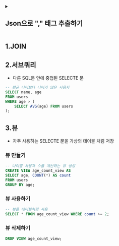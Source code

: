 <details>
<summary><h2>Json으로 "," 태그 추출하기</h2></summary>

### 간단 요약  
JSON 형태로 변환하여 태그를 분리 후 삽입하는 과정입니다.

---

1. **movie 테이블을 `t`라는 별칭으로 불러옴**  
   영화의 고유 ID(`movie_id`)와 장르 문자열(`genres`)을 다룹니다.

2. **CONCAT + REPLACE로 `genres` 문자열을 JSON 배열 문자열로 변환**  
   예: `t.genres`가 `"Action,Comedy,Drama"`라면,  
   - 먼저 쌍따옴표 제거 → `Action,Comedy,Drama`  
   - 쉼표(,)를 `","`로 치환 → `Action","Comedy","Drama`  
   - 앞뒤로 `["` 와 `"]` 붙여서 → `["Action","Comedy","Drama"]`

3. **JSON_TABLE 함수로 JSON 배열을 테이블 형태로 변환**  
   `["Action","Comedy","Drama"]` → 3개의 행으로 분리되며,  
   각 행의 `tag` 컬럼에 각각 `Action`, `Comedy`, `Drama`가 들어있음

4. **JOIN JSON_TABLE(...) AS jt ON TRUE**  
   영화 한 행과 JSON 배열에서 분리된 장르 행들을 연결하여  
   영화 1개가 장르 여러 개로 확장된 여러 행이 만들어짐

5. **JOIN tags tg ON tg.name = TRIM(jt.tag)**  
   `tags` 테이블에서 이름(`name`)이 `jt.tag`와 일치하는 태그를 찾음  
   (공백 제거 후 정확히 비교)

6. **SELECT t.movie_id, tg.id AS tag_id**  
   각 영화와 매칭된 태그의 ID를 선택함

7. **INSERT IGNORE INTO item_tags (item_id, tag_id)**  
   선택된 `(movie_id, tag_id)` 쌍을 `item_tags` 테이블에 삽입  
   (중복 시 오류 없이 무시)

8. **WHERE t.genres IS NOT NULL AND t.genres != ''**  
   장르 정보가 없는 행(`NULL` 또는 빈 문자열)은 제외

</details>

## 1.JOIN




## 2.서브쿼리
* 다른 SQL문 안에 중첩된 SELECTE 문
```sql
-- 평균 나이보다 나이가 많은 사용자
SELECT name, age
FROM users
WHERE age > (
    SELECT AVG(age) FROM users
);
```
## 3.뷰
* 자주 사용하는 SELECTE 문을 가상의 테이블 처럼 저장
### 뷰 만들기
```sql
-- 나이별 사용자 수를 계산하는 뷰 생성
CREATE VIEW age_count_view AS
SELECT age, COUNT(*) AS count
FROM users
GROUP BY age;
```
### 뷰 사용하기
```sql
-- 뷰를 테이블처럼 사용
SELECT * FROM age_count_view WHERE count >= 2;
```
### 뷰 삭제하기
```sql
DROP VIEW age_count_view;
```



